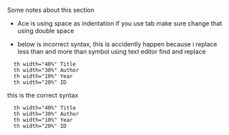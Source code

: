 Some notes about this section

- Ace is using space as indentation if you use tab make sure change that using double space

- below is incorrect syntax, this is accidently happen because i replace less than and more than symbol using text editor find and replace
```
  th width="40%" Title
  th width="30%" Author
  th width="10%" Year
  th width="20%" ID
```
this is the correct syntax
```
  th width="40%" Title
  th width="30%" Author
  th width="10%" Year
  th width="20%" ID
```